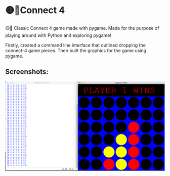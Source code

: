 # 🟡🔴Connect 4

🟡🔴 Classic Connect 4 game made with pygame. Made for the purpose of playing around with Python and exploring pygame! 

Firstly, created a command line interface that outlined dropping the connect-4 game pieces. Then built the graphics for the game using pygame. 

## Screenshots: 
![Game Screenshot](/screenshot.png)
